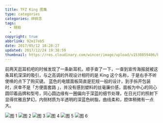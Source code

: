 ```yaml
---
title: TFZ King 图集
type: categories
categories: 碎碎念
tags:
  - 随拍
  - 
copyright: true
abbrlink: 92e17eb5
date: 2017/05/12 18:28:27
updated: 2017/12/24 19:38:59
thumbnail: https://res.cloudinary.com/wincer/image/upload/v1530859406/blog/tfzking_atlas/cover.png
---
```

前两天逛耳机吧的时候发现了一条新耳机，顺手查了一下，一查到宣传海报就被这条耳机深深的吸引，与之高调的外观设计相符的是 King 这个名称，于是右手不听使唤的点下了购买键。
蓝色的电镀面板简直是犯规一般的设计，到手拆开包装时，庆幸不是「方便面套路 」，并没有感到塑料的丝毫廉价感，面板为中心的同心圆印着品牌和型号，同心圆边缘有一圈偏向于深蓝的细节处理，在日光灯的照射下显得优雅且梦幻，内侧材质为半透明的深蓝色树脂，曲线柔和，腔体稍微有一点大。

<!-- more -->

![图 1](https://res.cloudinary.com/wincer/image/upload/v1530845146/blog/tfzking_atlas/pic1.jpg)
![图 2](https://res.cloudinary.com/wincer/image/upload/v1530845146/blog/tfzking_atlas/pic2.jpg)
![图 3](https://res.cloudinary.com/wincer/image/upload/v1530845146/blog/tfzking_atlas/pic3.jpg)
![图 4](https://res.cloudinary.com/wincer/image/upload/v1530845146/blog/tfzking_atlas/pic4.jpg)
![图 5](https://res.cloudinary.com/wincer/image/upload/v1530845146/blog/tfzking_atlas/pic5.jpg)
![图 6](https://res.cloudinary.com/wincer/image/upload/v1530845146/blog/tfzking_atlas/pic6.jpg)
